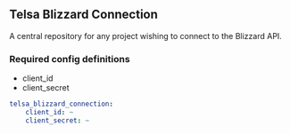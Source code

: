 ## Telsa Blizzard Connection

A central repository for any project wishing to connect to the Blizzard API.

### Required config definitions

* client_id
* client_secret

```yaml
telsa_blizzard_connection:
    client_id: ~
    client_secret: ~
```

